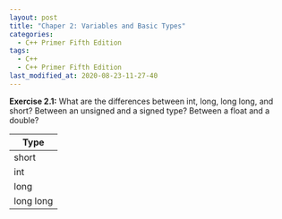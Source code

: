 ```yaml
---
layout: post
title: "Chaper 2: Variables and Basic Types"
categories:
  - C++ Primer Fifth Edition 
tags:
  - C++ 
  - C++ Primer Fifth Edition
last_modified_at: 2020-08-23-11-27-40
---
```


<strong>Exercise 2.1:</strong> What are the differences between int, long, long long, and short? Between an unsigned and a signed type? Between a float and a double?

|Type     |
|---------|
|short    |
|int      |
|long     |
|long long|



